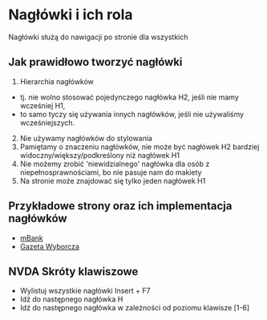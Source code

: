 # Nagłówki i ich rola

Nagłówki służą do nawigacji po stronie dla wszystkich


## Jak prawidłowo tworzyć nagłówki

1. Hierarchia nagłówków
- tj. nie wolno stosować pojedynczego nagłówka H2, jeśli nie mamy wcześniej H1,
- to samo tyczy się używania innych nagłówków, jeśli nie używaliśmy wcześniejszych.
2. Nie używamy nagłówków do stylowania
3. Pamiętamy o znaczeniu nagłówków, nie może być nagłówek H2 bardziej widoczny/większy/podkreślony niż nagłówek H1
4. Nie możemy zrobić 'niewidzialnego' nagłówka dla osób z niepełnosprawnościami, bo nie pasuje nam do makiety
5. Na stronie może znajdować się tylko jeden nagłówek H1

## Przykładowe strony oraz ich implementacja nagłówków

- [mBank](https://www.mbank.pl/indywidualny/)
- [Gazeta Wyborcza](https://wyborcza.pl/0,0.html)

## NVDA Skróty klawiszowe
- Wylistuj wszystkie nagłówki Insert + F7
- Idź do następnego nagłówka H
- Idź do następnego nagłówka w zależności od poziomu klawisze [1-6] 

